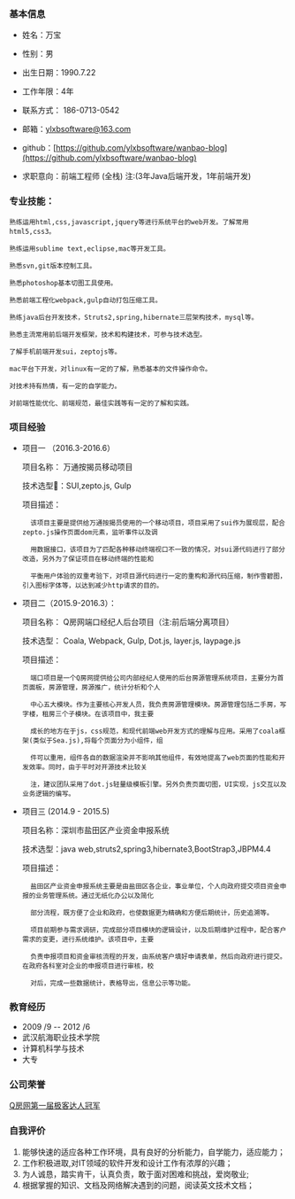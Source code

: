 ### 基本信息
- 姓名：万宝

- 性别：男

- 出生日期：1990.7.22

- 工作年限：4年

- 联系方式： 186-0713-0542

- 邮箱：ylxbsoftware@163.com

- github：[https://github.com/ylxbsoftware/wanbao-blog](https://github.com/ylxbsoftware/wanbao-blog)

- 求职意向：前端工程师 (全栈)  注:(3年Java后端开发，1年前端开发)

### 专业技能：

	熟练运用html,css,javascript,jquery等进行系统平台的web开发。了解常用html5,css3。
	
	熟练运用sublime text,eclipse,mac等开发工具。
	
	熟悉svn,git版本控制工具。
	
	熟悉photoshop基本切图工具使用。
	
	熟悉前端工程化webpack,gulp自动打包压缩工具。
	
	熟练java后台开发技术，Struts2,spring,hibernate三层架构技术，mysql等。
	
	熟悉主流常用前后端开发框架，技术和构建技术，可参与技术选型。
	
	了解手机前端开发sui，zeptojs等。
	
	mac平台下开发，对linux有一定的了解，熟悉基本的文件操作命令。
	
	对技术持有热情，有一定的自学能力。
	
	对前端性能优化、前端规范，最佳实践等有一定的了解和实践。
	
### 项目经验

- 项目一 （2016.3-2016.6）	  

	项目名称： 万通按揭员移动项目 
	
	技术选型：SUI,zepto.js, Gulp
	
	项目描述：
	
		该项目主要是提供给万通按揭员使用的一个移动项目，项目采用了sui作为展现层，配合zepto.js操作页面dom元素，监听事件以及调
		
		用数据接口，该项目为了匹配各种移动终端视口不一致的情况，对sui源代码进行了部分改造，另外为了保证项目在移动终端的性能和
		
		平衡用户体验的双重考验下，对项目源代码进行一定的重构和源代码压缩，制作雪碧图，引入图标字体等，以达到减少http请求的目的。
		
- 项目二（2015.9-2016.3）：

  项目名称： Q房网端口经纪人后台项目（注:前后端分离项目）
  
  技术选型： Coala, Webpack, Gulp, Dot.js, layer.js, laypage.js
  
  项目描述： 
  			
  		端口项目是一个Q房网提供给公司内部经纪人使用的后台房源管理系统项目，主要分为首页面板，房源管理，房源推广，统计分析和个人
  		
  		中心五大模块。作为主要核心开发人员，我负责房源管理模块。房源管理包括二手房，写字楼，租房三个子模块。在该项目中，我主要
  		
  		成长的地方在于js，css规范，和现代前端web开发方式的理解与应用。采用了coala框架(类似于Sea.js),将每个页面分为小组件，组
  		
  		件可以重用，组件各自的数据渲染并不影响其他组件，有效地提高了web页面的性能和开发效率。同时，由于平时对开源技术比较关
  		
  		注，建议团队采用了dot.js轻量级模板引擎。另外负责页面切图，UI实现，js交互以及业务逻辑的编写。
	   
	   
		
- 项目三 (2014.9 - 2015.5)		

	项目名称：深圳市盐田区产业资金申报系统
	
	技术选型：java web,struts2,spring3,hibernate3,BootStrap3,JBPM4.4
	
	项目描述： 
	
		盐田区产业资金申报系统主要是由盐田区各企业，事业单位，个人向政府提交项目资金申报的业务管理系统。通过无纸化办公以及简化
		
		部分流程，既方便了企业和政府，也使数据更为精确和方便后期统计，历史追溯等。
		
		项目前期参与需求调研，完成部分项目模块的逻辑设计，以及后期维护过程中，配合客户需求的变更，进行系统维护。该项目中，主要
				
		负责申报项目和资金审核流程的开发，由系统客户填好申请表单，然后向政府进行提交。在政府各科室对企业的申报项目进行审核，校
				
		对后，完成一些数据统计，表格导出，信息公示等功能。 


### 教育经历

- 2009 /9 -- 2012 /6   
- 武汉航海职业技术学院 	
- 计算机科学与技术  
- 大专

### 公司荣誉

[Q房网第一届极客达人冠军](http://shenzhen.qfang.com/info/aboutQfang/335?infoType=NEWS_CENTER)
	
###  自我评价

1. 能够快速的适应各种工作环境，具有良好的分析能力，自学能力，适应能力；2. 工作积极进取,对IT领域的软件开发和设计工作有浓厚的兴趣；3. 为人诚恳，踏实肯干，认真负责，敢于面对困难和挑战，爱岗敬业; 
4. 根据掌握的知识、文档及网络解决遇到的问题，阅读英文技术文档；
	
	
		
